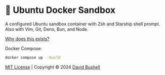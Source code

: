 # 🐳 Ubuntu Docker Sandbox

A configured Ubuntu sandbox container with Zsh and Starship shell prompt. Also with Vim, Git, Deno, Bun, and Node.

[Why does this exists?](https://dbushell.com/2021/02/22/macos-big-reinstall-docker-traefik-localhost/)

Docker Compose:

```sh
docker compose up --build
```

[MIT License](/LICENSE) | Copyright © 2024 [David Bushell](https://dbushell.com)
